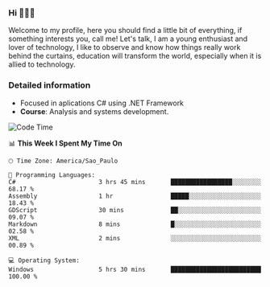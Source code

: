 


### Hi 🙋🏽‍♂️

Welcome to my profile, here you should find a little bit of everything, if something interests you, call me! Let's talk,
I am a young enthusiast and lover of technology, I like to observe and know how things really work behind the curtains, 
education will transform the world, especially when it is allied to technology.

### Detailed information
* Focused in aplications C# using .NET Framework
* **Course**: Analysis and systems development.

<!--START_SECTION:waka-->
![Code Time](http://img.shields.io/badge/Code%20Time-328%20hrs%2042%20mins-blue)

📊 **This Week I Spent My Time On** 

```text
🕑︎ Time Zone: America/Sao_Paulo

💬 Programming Languages: 
C#                       3 hrs 45 mins       █████████████████░░░░░░░░   68.17 % 
Assembly                 1 hr                █████░░░░░░░░░░░░░░░░░░░░   18.43 % 
GDScript                 30 mins             ██░░░░░░░░░░░░░░░░░░░░░░░   09.07 % 
Markdown                 8 mins              █░░░░░░░░░░░░░░░░░░░░░░░░   02.58 % 
XML                      2 mins              ░░░░░░░░░░░░░░░░░░░░░░░░░   00.89 % 

💻 Operating System: 
Windows                  5 hrs 30 mins       █████████████████████████   100.00 % 
```


<!--END_SECTION:waka-->


